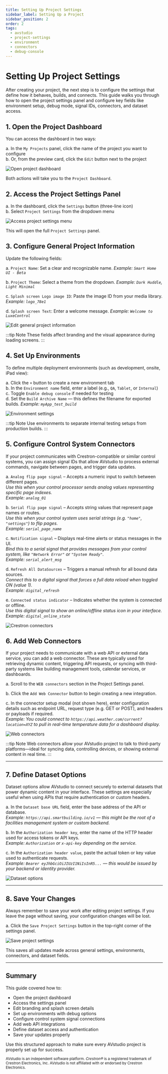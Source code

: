 ```yaml
---
title: Setting Up Project Settings
sidebar_label: Setting Up a Project
sidebar_position: 2
order: 2
tags:
  - avstudio
  - project-settings
  - environment
  - connectors
  - debug-console
---
```


# Setting Up Project Settings

After creating your project, the next step is to configure the settings that define how it behaves, builds, and connects. This guide walks you through how to open the project settings panel and configure key fields like environment setup, debug mode, signal IDs, connectors, and dataset access.


## 1. Open the Project Dashboard

You can access the dashboard in two ways:

a. In the `My Projects` panel, click the name of the project you want to configure  
b. Or, from the preview card, click the `Edit` button next to the project

![Open project dashboard](./img/open-project-dashboard.png)

Both actions will take you to the `Project Dashboard`.

## 2. Access the Project Settings Panel

a. In the dashboard, click the `Settings` button (three-line icon)  
b. Select `Project Settings` from the dropdown menu

![Access project settings menu](./img/open-project-settings.png)

This will open the full `Project Settings` panel.

## 3. Configure General Project Information

Update the following fields:

a. `Project Name`: Set a clear and recognizable name. *Example: `Smart Home UI - Beta`*

b. `Project Theme`: Select a theme from the dropdown. *Example: `Dark Huddle`, `Light Minimal`*

c. `Splash screen Logo image ID`: Paste the image ID from your media library. *Example: `logo_78e1`*

d. `Splash screen Text`: Enter a welcome message. *Example: `Welcome to LuxeControl`*

![Edit general project information](./img/project-general-info.png)

:::tip Note
These fields affect branding and the visual appearance during loading screens.
:::

## 4. Set Up Environments

To define multiple deployment environments (such as development, onsite, iPad view):

a. Click the `+` button to create a new environment tab  
b. In the `Environment name` field, enter a label (e.g., `QA`, `Tablet`, or `Internal`)  
c. Toggle `Enable debug console` if needed for testing  
d. Set the `Build Archive Name` — this defines the filename for exported builds.  *Example: `myApp_test_build`*

![Environment settings](./img/environment-settings.png)

:::tip Note
Use environments to separate internal testing setups from production builds.
:::

## 5. Configure Control System Connectors

If your project communicates with Crestron-compatible or similar control systems, you can assign signal IDs that allow AVstudio to process external commands, navigate between pages, and trigger data updates.

a. `Analog flip page signal` – Accepts a numeric input to switch between different pages.  
   *Use this when your control processor sends analog values representing specific page indexes.*  
   *Example: `analog_01`*

b. `Serial flip page signal` – Accepts string values that represent page names or routes.  
   *Use this when your control system uses serial strings (e.g. `"home"`, `"settings"`) to flip pages.*  
   *Example: `serial_page_name`*

c. `Notification signal` – Displays real-time alerts or status messages in the UI.  
   *Bind this to a serial signal that provides messages from your control system, like `"Network Error"` or `"System Ready"`.*  
   *Example: `serial_alert_msg`*

d. `Refresh All DataSources` – Triggers a manual refresh for all bound data sources.  
   *Connect this to a digital signal that forces a full data reload when toggled ON (value 1).*  
   *Example: `digital_refresh`*

e. `Connected status indicator` – Indicates whether the system is connected or offline.  
   *Use this digital signal to show an online/offline status icon in your interface.*  
   *Example: `digital_online_state`*

![Crestron connectors](./img/crestron-connectors.png)

## 6. Add Web Connectors

If your project needs to communicate with a web API or external data service, you can add a web connector. These are typically used for retrieving dynamic content, triggering API requests, or syncing with third-party systems like building management tools, calendar services, or dashboards.

a. Scroll to the `WEB connectors` section in the Project Settings panel.

b. Click the `Add Web Connector` button to begin creating a new integration.

c. In the connector setup modal (not shown here), enter configuration details such as endpoint URL, request type (e.g. GET or POST), and headers or payloads if required.  
   *Example: You could connect to `https://api.weather.com/current?location=XYZ` to pull in real-time temperature data for a dashboard display.*

![Web connectors](./img/web-connectors.png)

:::tip Note
Web connectors allow your AVstudio project to talk to third-party platforms—ideal for syncing data, controlling devices, or showing external content in real time.
:::

---

## 7. Define Dataset Options

Dataset options allow AVstudio to connect securely to external datasets that power dynamic content in your interface. These settings are especially useful when using APIs that require authentication or custom headers.

a. In the `Dataset base URL` field, enter the base address of the API or database.  
   *Example: `https://api.smartbuilding.io/v1` — this might be the root of a facilities management system or custom backend.*

b. In the `Authorization header key`, enter the name of the HTTP header used for access tokens or API keys.  
   *Example: `Authorization` or `x-api-key` depending on the service.*

c. In the `Authorization header value`, paste the actual token or key value used to authenticate requests.  
   *Example: `Bearer eyJhbGciOiJIUzI1NiIsInR5...` — this would be issued by your backend or identity provider.*

![Dataset options](./img/dataset-options.png)

---

## 8. Save Your Changes

Always remember to save your work after editing project settings. If you leave the page without saving, your configuration changes will be lost.

a. Click the `Save Project Settings` button in the top-right corner of the settings panel.

![Save project settings](./img/save-project-settings.png)

This saves all updates made across general settings, environments, connectors, and dataset fields.

---

## Summary

This guide covered how to:

- Open the project dashboard
- Access the settings panel
- Edit branding and splash screen details
- Set up environments with debug options
- Configure control system signal connections
- Add web API integrations
- Define dataset access and authentication
- Save your updates properly

Use this structured approach to make sure every AVstudio project is properly set up for success.

<sub>AVstudio is an independent software platform. <em>Crestron®</em> is a registered trademark of Crestron Electronics, Inc. AVstudio is not affiliated with or endorsed by Crestron Electronics.</sub>
